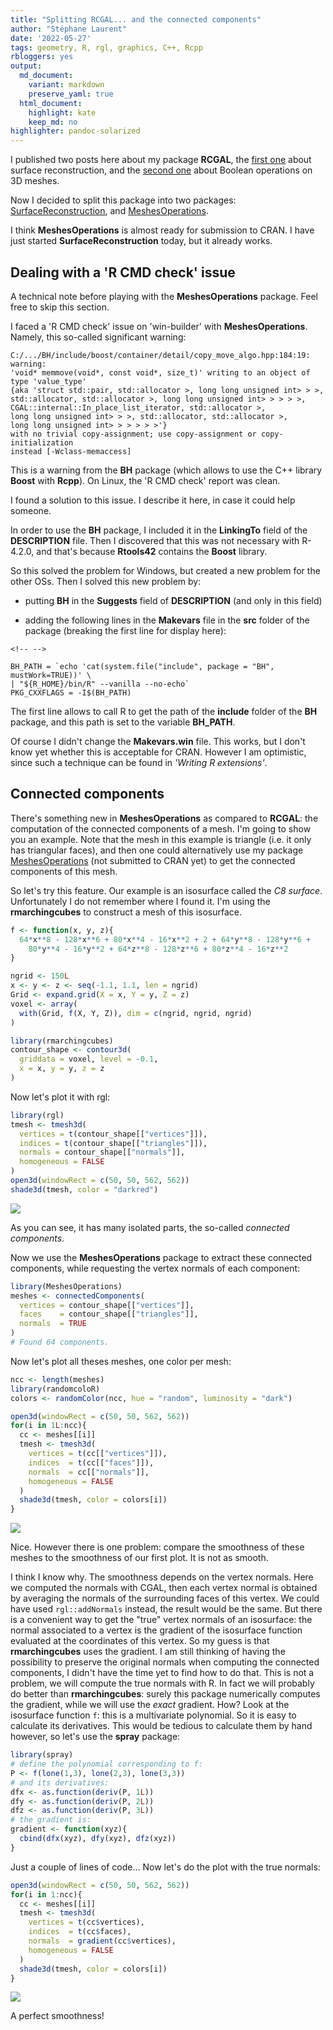 ```yaml
---
title: "Splitting RCGAL... and the connected components"
author: "Stéphane Laurent"
date: '2022-05-27'
tags: geometry, R, rgl, graphics, C++, Rcpp
rbloggers: yes
output:
  md_document:
    variant: markdown
    preserve_yaml: true
  html_document:
    highlight: kate
    keep_md: no
highlighter: pandoc-solarized
---
```


I published two posts here about my package **RCGAL**, the [first
one](https://laustep.github.io/stlahblog/posts/SurfaceReconstruction.html)
about surface reconstruction, and the [second
one](https://laustep.github.io/stlahblog/posts/BooleanOpsOnMeshes.html)
about Boolean operations on 3D meshes.

Now I decided to split this package into two packages:
[SurfaceReconstruction](https://github.com/stla/SurfaceReconstruction),
and [MeshesOperations](https://github.com/stla/MeshesOperations).

I think **MeshesOperations** is almost ready for submission to CRAN. I
have just started **SurfaceReconstruction** today, but it already works.

## Dealing with a 'R CMD check' issue

A technical note before playing with the **MeshesOperations** package.
Feel free to skip this section.

I faced a 'R CMD check' issue on 'win-builder' with
**MeshesOperations**. Namely, this so-called significant warning:

    C:/.../BH/include/boost/container/detail/copy_move_algo.hpp:184:19: warning: 
    'void* memmove(void*, const void*, size_t)' writing to an object of type 'value_type' 
    {aka 'struct std::pair, std::allocator >, long long unsigned int> > >, 
    std::allocator, std::allocator >, long long unsigned int> > > > >,
    CGAL::internal::In_place_list_iterator, std::allocator >, 
    long long unsigned int> > >, std::allocator, std::allocator >, 
    long long unsigned int> > > > > >'} 
    with no trivial copy-assignment; use copy-assignment or copy-initialization 
    instead [-Wclass-memaccess]

This is a warning from the **BH** package (which allows to use the C++
library **Boost** with **Rcpp**). On Linux, the 'R CMD check' report was
clean.

I found a solution to this issue. I describe it here, in case it could
help someone.

In order to use the **BH** package, I included it in the **LinkingTo**
field of the **DESCRIPTION** file. Then I discovered that this was not
necessary with R-4.2.0, and that's because **Rtools42** contains the
**Boost** library.

So this solved the problem for Windows, but created a new problem for
the other OSs. Then I solved this new problem by:

-   putting **BH** in the **Suggests** field of **DESCRIPTION** (and
    only in this field)

-   adding the following lines in the **Makevars** file in the **src**
    folder of the package (breaking the first line for display here):

```{=html}
<!-- -->
```
    BH_PATH = `echo 'cat(system.file("include", package = "BH", mustWork=TRUE))' \ 
    | "${R_HOME}/bin/R" --vanilla --no-echo`
    PKG_CXXFLAGS = -I$(BH_PATH)

The first line allows to call R to get the path of the **include**
folder of the **BH** package, and this path is set to the variable
**BH_PATH**.

Of course I didn't change the **Makevars.win** file. This works, but I
don't know yet whether this is acceptable for CRAN. However I am
optimistic, since such a technique can be found in *'Writing R
extensions'*.

## Connected components

There's something new in **MeshesOperations** as compared to **RCGAL**:
the computation of the connected components of a mesh. I'm going to show
you an example. Note that the mesh in this example is triangle (i.e. it
only has triangular faces), and then one could alternatively use my
package [MeshesOperations](https://github.com/stla/concomp) (not
submitted to CRAN yet) to get the connected components of this mesh.

So let's try this feature. Our example is an isosurface called the *C8
surface*. Unfortunately I do not remember where I found it. I'm using
the **rmarchingcubes** to construct a mesh of this isosurface.

``` r
f <- function(x, y, z){
  64*x**8 - 128*x**6 + 80*x**4 - 16*x**2 + 2 + 64*y**8 - 128*y**6 +
    80*y**4 - 16*y**2 + 64*z**8 - 128*z**6 + 80*z**4 - 16*z**2
}

ngrid <- 150L
x <- y <- z <- seq(-1.1, 1.1, len = ngrid)
Grid <- expand.grid(X = x, Y = y, Z = z)
voxel <- array(
  with(Grid, f(X, Y, Z)), dim = c(ngrid, ngrid, ngrid)
)

library(rmarchingcubes)
contour_shape <- contour3d(
  griddata = voxel, level = -0.1,
  x = x, y = y, z = z
)
```

Now let's plot it with rgl:

``` r
library(rgl)
tmesh <- tmesh3d(
  vertices = t(contour_shape[["vertices"]]),
  indices = t(contour_shape[["triangles"]]),
  normals = contour_shape[["normals"]],
  homogeneous = FALSE
)
open3d(windowRect = c(50, 50, 562, 562))
shade3d(tmesh, color = "darkred")
```

![](./figures/C8surface.gif)

As you can see, it has many isolated parts, the so-called *connected
components*.

Now we use the **MeshesOperations** package to extract these connected
components, while requesting the vertex normals of each component:

``` r
library(MeshesOperations)
meshes <- connectedComponents(
  vertices = contour_shape[["vertices"]],
  faces    = contour_shape[["triangles"]],
  normals  = TRUE
)
# Found 64 components.
```

Now let's plot all theses meshes, one color per mesh:

``` r
ncc <- length(meshes)
library(randomcoloR)
colors <- randomColor(ncc, hue = "random", luminosity = "dark")

open3d(windowRect = c(50, 50, 562, 562))
for(i in 1L:ncc){
  cc <- meshes[[i]]
  tmesh <- tmesh3d(
    vertices = t(cc[["vertices"]]),
    indices  = t(cc[["faces"]]),
    normals  = cc[["normals"]],
    homogeneous = FALSE
  )
  shade3d(tmesh, color = colors[i])
}
```

![](./figures/C8_components.gif)

Nice. However there is one problem: compare the smoothness of these
meshes to the smoothness of our first plot. It is not as smooth.

I think I know why. The smoothness depends on the vertex normals. Here
we computed the normals with CGAL, then each vertex normal is obtained
by averaging the normals of the surrounding faces of this vertex. We
could have used `rgl::addNormals` instead, the result would be the same.
But there is a convenient way to get the "true" vertex normals of an
isosurface: the normal associated to a vertex is the gradient of the
isosurface function evaluated at the coordinates of this vertex. So my
guess is that **rmarchingcubes** uses the gradient. I am still thinking
of having the possibility to preserve the original normals when
computing the connected components, I didn't have the time yet to find
how to do that. This is not a problem, we will compute the true normals
with R. In fact we will probably do better than **rmarchingcubes**:
surely this package numerically computes the gradient, while we will use
the *exact* gradient. How? Look at the isosurface function `f`: this is
a multivariate polynomial. So it is easy to calculate its derivatives.
This would be tedious to calculate them by hand however, so let's use
the **spray** package:

``` r
library(spray)
# define the polynomial corresponding to f:
P <- f(lone(1,3), lone(2,3), lone(3,3))
# and its derivatives:
dfx <- as.function(deriv(P, 1L))
dfy <- as.function(deriv(P, 2L))
dfz <- as.function(deriv(P, 3L))
# the gradient is:
gradient <- function(xyz){
  cbind(dfx(xyz), dfy(xyz), dfz(xyz))
}
```

Just a couple of lines of code... Now let's do the plot with the true
normals:

``` r
open3d(windowRect = c(50, 50, 562, 562))
for(i in 1:ncc){
  cc <- meshes[[i]]
  tmesh <- tmesh3d(
    vertices = t(cc$vertices),
    indices  = t(cc$faces),
    normals  = gradient(cc$vertices),
    homogeneous = FALSE
  )
  shade3d(tmesh, color = colors[i])
}
```

![](./figures/C8_components_trueNormals.gif)

A perfect smoothness!

